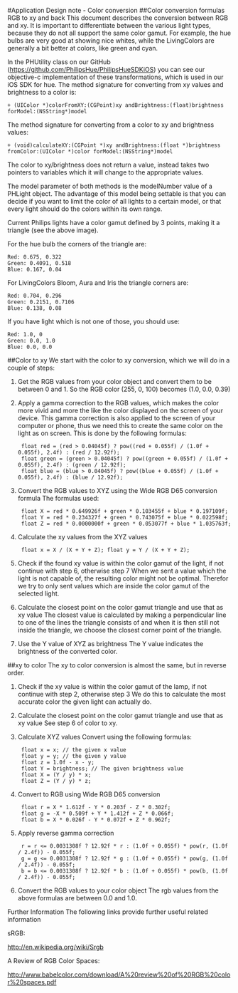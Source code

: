 #Application Design note - Color conversion##Color conversion formulas RGB to xy and backThis document describes the conversion between RGB and xy. It is important to differentiate between the various light types, because they do not all support the same color gamut. For example, the hue bulbs are very good at showing nice whites, while the LivingColors are generally a bit better at colors, like green and cyan.In the PHUtility class on our GitHub (https://github.com/PhilipsHue/PhilipsHueSDKiOS) you can see our objective-c implementation of these transformations, which is used in our iOS SDK for hue.The method signature for converting from xy values and brightness to a color is:    + (UIColor *)colorFromXY:(CGPoint)xy andBrightness:(float)brightness forModel:(NSString*)modelThe method signature for converting from a color to xy and brightness values:
    + (void)calculateXY:(CGPoint *)xy andBrightness:(float *)brightness fromColor:(UIColor *)color forModel:(NSString*)modelThe color to xy/brightness does not return a value, instead takes two pointers to variables which it will change to the appropriate values.The model parameter of both methods is the modelNumber value of a PHLight object. The advantage of this model being settable is that you can decide if you want to limit the color of all lights to a certain model, or that every light should do the colors within its own range.
Current Philips lights have a color gamut defined by 3 points, making it a triangle (see the above image).For the hue bulb the corners of the triangle are: 

    Red: 0.675, 0.322    Green: 0.4091, 0.518    Blue: 0.167, 0.04For LivingColors Bloom, Aura and Iris the triangle corners are: 

    Red: 0.704, 0.296    Green: 0.2151, 0.7106    Blue: 0.138, 0.08If you have light which is not one of those, you should use: 

    Red: 1.0, 0    Green: 0.0, 1.0    Blue: 0.0, 0.0
    ##Color to xyWe start with the color to xy conversion, which we will do in a couple of steps:1. Get the RGB values from your color object and convert them to be between 0 and 1.So the RGB color (255, 0, 100) becomes (1.0, 0.0, 0.39)2. Apply a gamma correction to the RGB values, which makes the color more vivid and more the like the color displayed on the screen of your device.This gamma correction is also applied to the screen of your computer or phone, thus we need this to create the same color on the light as on screen.This is done by the following formulas:		float red = (red > 0.04045f) ? pow((red + 0.055f) / (1.0f + 0.055f), 2.4f) : (red / 12.92f);
    	float green = (green > 0.04045f) ? pow((green + 0.055f) / (1.0f + 0.055f), 2.4f) : (green / 12.92f);
    	float blue = (blue > 0.04045f) ? pow((blue + 0.055f) / (1.0f + 0.055f), 2.4f) : (blue / 12.92f);
3. Convert the RGB values to XYZ using the Wide RGB D65 conversion formulaThe formulas used:		float X = red * 0.649926f + green * 0.103455f + blue * 0.197109f; 
    	float Y = red * 0.234327f + green * 0.743075f + blue * 0.022598f;
    	float Z = red * 0.0000000f + green * 0.053077f + blue * 1.035763f;
    4. Calculate the xy values from the XYZ values		float x = X / (X + Y + Z); float y = Y / (X + Y + Z);
    5. Check if the found xy value is within the color gamut of the light, if not continue with step 6, otherwise step 7When we sent a value which the light is not capable of, the resulting color might not be optimal. Therefor we try to only sent values which are inside the color gamut of the selected light.
6. Calculate the closest point on the color gamut triangle and use that as xy valueThe closest value is calculated by making a perpendicular line to one of the lines the triangle consists of and when it is then still not inside the triangle, we choose the closest corner point of the triangle.7. Use the Y value of XYZ as brightness
The Y value indicates the brightness of the converted color.##xy to colorThe xy to color conversion is almost the same, but in reverse order.
1. Check if the xy value is within the color gamut of the lamp, if not continue with step 2, otherwise step 3We do this to calculate the most accurate color the given light can actually do.2. Calculate the closest point on the color gamut triangle and use that as xy valueSee step 6 of color to xy.3. Calculate XYZ valuesConvert using the following formulas: 
		
		float x = x; // the given x value
    	float y = y; // the given y value
		float z = 1.0f - x - y; 
		float Y = brightness; // The given brightness value
    	float X = (Y / y) * x;  
		float Z = (Y / y) * z;
4. Convert to RGB using Wide RGB D65 conversion 
	
		float r = X * 1.612f - Y * 0.203f - Z * 0.302f;
    	float g = -X * 0.509f + Y * 1.412f + Z * 0.066f;
    	float b = X * 0.026f - Y * 0.072f + Z * 0.962f;
    5. Apply reverse gamma correction		r = r <= 0.0031308f ? 12.92f * r : (1.0f + 0.055f) * pow(r, (1.0f / 2.4f)) - 0.055f;
		g = g <= 0.0031308f ? 12.92f * g : (1.0f + 0.055f) * pow(g, (1.0f / 2.4f)) - 0.055f;
 		b = b <= 0.0031308f ? 12.92f * b : (1.0f + 0.055f) * pow(b, (1.0f / 2.4f)) - 0.055f;
 6. Convert the RGB values to your color objectThe rgb values from the above formulas are between 0.0 and 1.0.

Further Information
The following links provide further useful related information

sRGB:

http://en.wikipedia.org/wiki/Srgb  

A Review of RGB Color Spaces:
 
http://www.babelcolor.com/download/A%20review%20of%20RGB%20color%20spaces.pdf




